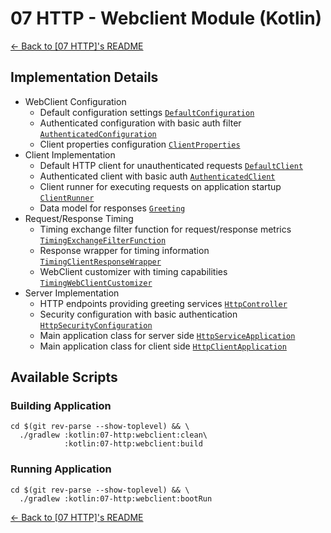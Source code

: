 # 07 HTTP - Webclient Module (Kotlin)

[← Back to \[07 HTTP\]'s README](../README.md)

## Implementation Details

- WebClient Configuration
  - Default configuration settings [`DefaultConfiguration`](./src/main/kotlin/com/fresult/client/configs/DefaultConfiguration.kt)
  - Authenticated configuration with basic auth filter [`AuthenticatedConfiguration`](./src/main/kotlin/com/fresult/client/configs/AuthenticatedConfiguration.kt)
  - Client properties configuration [`ClientProperties`](./src/main/kotlin/com/fresult/client/ClientProperties.kt)
- Client Implementation
  - Default HTTP client for unauthenticated requests [`DefaultClient`](./src/main/kotlin/com/fresult/client/DefaultClient.kt)
  - Authenticated client with basic auth [`AuthenticatedClient`](./src/main/kotlin/com/fresult/client/AuthenticatedClient.kt)
  - Client runner for executing requests on application startup [`ClientRunner`](./src/main/kotlin/com/fresult/client/ClientRunner.kt)
  - Data model for responses [`Greeting`](./src/main/kotlin/com/fresult/client/Greeting.kt)
- Request/Response Timing
  - Timing exchange filter function for request/response metrics [`TimingExchangeFilterFunction`](./src/main/kotlin/com/fresult/client/timer/TimingExchangeFilterFunction.kt)
  - Response wrapper for timing information [`TimingClientResponseWrapper`](./src/main/kotlin/com/fresult/client/timer/TimingClientResponseWrapper.kt)
  - WebClient customizer with timing capabilities [`TimingWebClientCustomizer`](./src/main/kotlin/com/fresult/client/timer/TimingWebClientCustomizer.kt)
- Server Implementation
  - HTTP endpoints providing greeting services [`HttpController`](./src/main/kotlin/com/fresult/service/HttpController.kt)
  - Security configuration with basic authentication [`HttpSecurityConfiguration`](./src/main/kotlin/com/fresult/service/HttpSecurityConfiguration.kt)
  - Main application class for server side [`HttpServiceApplication`](./src/main/kotlin/com/fresult/service/HttpServiceApplication.kt)
  - Main application class for client side [`HttpClientApplication`](./src/main/kotlin/com/fresult/client/HttpClientApplication.kt)

## Available Scripts

### Building Application

```shell
cd $(git rev-parse --show-toplevel) && \
  ./gradlew :kotlin:07-http:webclient:clean\
            :kotlin:07-http:webclient:build
```

### Running Application

```shell
cd $(git rev-parse --show-toplevel) && \
  ./gradlew :kotlin:07-http:webclient:bootRun
```

[← Back to \[07 HTTP\]'s README](../README.md)
